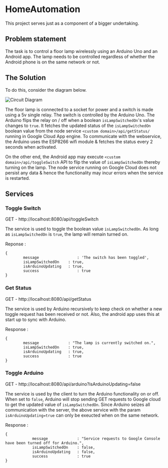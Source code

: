 # HomeAutomation
This project serves just as a component of a bigger undertaking.

## Problem statement
The task is to control a floor lamp wirelessly using an Arduino Uno and an Android app. The lamp needs to be controlled regardless of whether the Android phone is on the same network or not. 

## The Solution
To do this, consider the diagram below.

![Circuit Diagram](https://github.com/dakshsrivastava/HomeAutomation/blob/master/images/Circuit_Diagram.png "Circuit Diagram")

The floor lamp is connected to a socket for power and a switch is made using a 5v single relay. The switch is controlled by the Arduino Uno. The Arduino flips the relay on / off when a boolean `isLampSwitchedOn`'s value changes to `true`. It fetches the updated status of the `isLampSwitchedOn` boolean value from the node service `<custom domain>/api/getStatus/` running in Google Cloud App engine. To communicate with the webservice, the Arduino uses the ESP8266 wifi module & fetches the status every 2 seconds when activated. 

On the other end, the Android app may execute `<custom domain>/api/toggleSwitch` API to flip the value of `isLampSwitchedOn` thereby turning on the lamp. The node service running on Google Cloud does not persist any data & hence the functionality may incur errors when the service is restarted. 

## Services

### Toggle Switch
GET - http://localhost:8080/api/toggleSwitch

The service is used to toggle the boolean value `isLampSwitchedOn`. As long as `isLampSwitchedOn` is `true`, the lamp will remain turned on.

Reponse : 
```
{ 
		message                 : 'The switch has been toggled',
		isLampSwitchedOn	: true,
		isArduinoUpdating	: true,
		success                 : true
}
```

### Get Status
GET - http://localhost:8080/api/getStatus

The service is used by Arduino recursively to keep check on whether a new toggle request has been received or not. Also, the android app uses this at start up to sync with Arduino.

Response : 
```
{
		message             : "The lamp is currently switched on.",
		isLampSwitchedOn    : true,
		isArduinoUpdating   : true,
		success             : true
}
```

### Toggle Arduino
GET - http://localhost:8080/api/arduino?isArduinoUpdating=false

The service is used by the client to turn the Arduino functionality on or off. When set to `false`, Arduino will stop sending GET requests to Google cloud to get the updated value of `isLampSwitchedOn`. Since Arduino seizes all communication with the server, the above service with the param `isArduinoUpdating=true` can only be exeucted when on the same network.

Response : 
```
{
			message             : "Service requests to Google Console have been turned off for Arduino.",
			isLampSwitchedOn    : false,
			isArduinoUpdating   : false,
			success             : true
}
```
